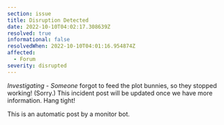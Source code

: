 ```yaml
---
section: issue
title: Disruption Detected
date: 2022-10-10T04:02:17.308639Z
resolved: true
informational: false
resolvedWhen: 2022-10-10T04:01:16.954874Z
affected:
  - Forum
severity: disrupted
---
```

*Investigating* - _Someone_ forgot to feed the plot bunnies, so they stopped working! (Sorry.) This incident post will be updated once we have more information. Hang tight!

This is an automatic post by a monitor bot.
        
